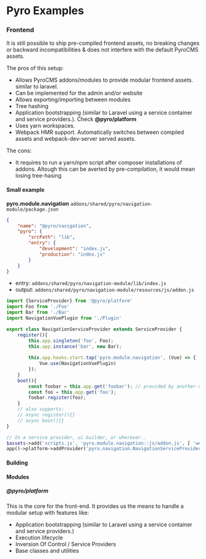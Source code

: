 # Pyro Examples

### Frontend
It is still possible to ship pre-compiled frontend assets, no breaking changes or backward incompatibilities & does not interfere with the default PyroCMS assets.

The pros of this setup:
- Allows PyroCMS addons/modules to provide modular frontend assets. similar to laravel.
- Can be implemented for the admin and/or website
- Allows exporting/importing between modules
- Tree hashing
- Application bootstrapping (similar to Laravel using a service container and service providers.). Check **@pyro/platform**
- Uses yarn workspaces.
- Webpack HMR support. Automatically switches between compiled assets and webpack-dev-server served assets.

The cons:
- It requires to run a yarn/npm script after composer installations of addons. Altough this can be averted by pre-compilation, it would mean losing tree-hasing


#### Small example
**pyro.module.navigation**
`addons/shared/pyro/navigation-module/package.json`
```json
{
    "name": "@pyro/navigation",
    "pyro": {
        "srcPath": "lib",
        "entry": {
            "development": "index.js",
            "production": "index.js"
        }
    }
}
```

- entry: `addons/shared/pyro/navigation-module/lib/index.js`
- output: `addons/shared/pyro/navigation-module/resources/js/addon.js`
```ts
import {ServiceProvider} from '@pyro/platform'
import Foo from './Foo'
import Bar from './Bar'
import NavigationVuePlugin from './Plugin'

export class NavigationServiceProvider extends ServiceProvider {
    register(){
        this.app.singleton('foo', Foo);
        this.app.instance('bar', new Bar);
        
        this.app.hooks.start.tap('pyro.module.navigation', (Vue) => {
            Vue.use(NavigationVuePlugin)
        });
    }
    boot(){
        const foobar = this.app.get('foobar'); // provided by another module's ServiceProvider
        const foo = this.app.get('foo'); 
        foobar.register(foo);
    }
    // also supports:
    // async register(){} 
    // async boot(){}
}
```
```php
// In a service provider, ui builder, or wherever..
$assets->add('scripts.js', 'pyro.module.navigation::js/addon.js', [ 'webpack:navigation:scripts' ]);
app()->platform->addProvider('pyro.navigation.NavigationServiceProvider'); // adds the js service provider to the `Application` inside a view with js script  
```

#### Building


#### Modules

##### @pyro/platform
This is the core for the front-end. It provides us the means to handle a modular setup with features like:
- Application bootstrapping (similar to Laravel using a service container and service providers.)
- Execution lifecycle
- Inversion Of Control / Service Providers
- Base classes and utilities